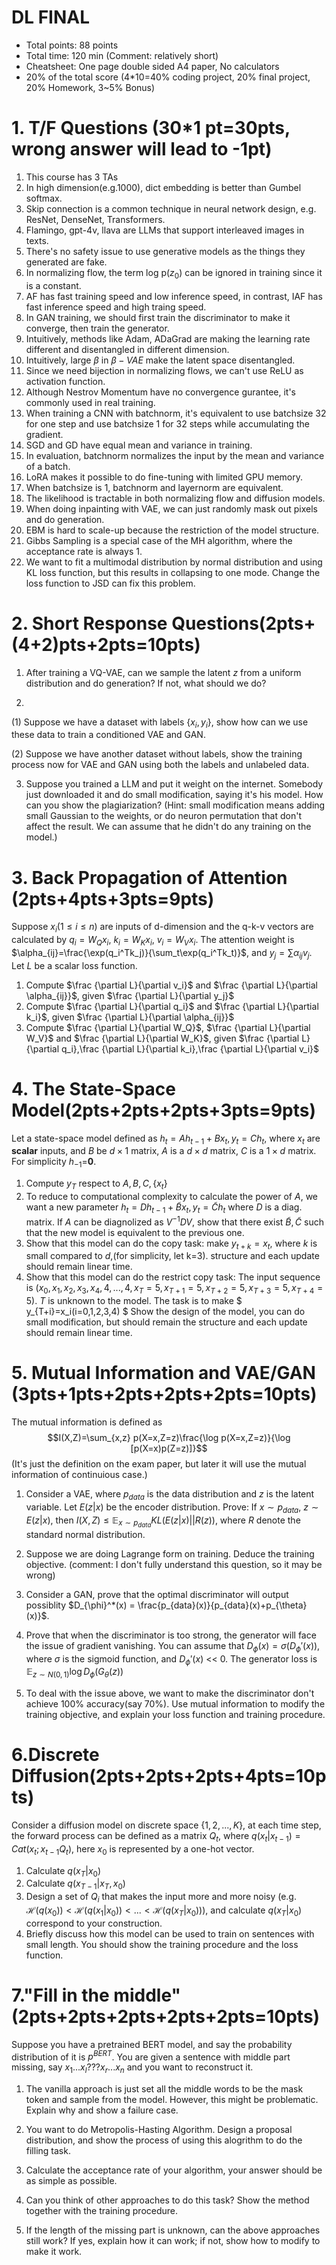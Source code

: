 # DL FINAL
- Total points: 88 points
- Total time: 120 min (Comment: relatively short)
- Cheatsheet: One page double sided A4 paper, No calculators
- 20% of the total score (4*10=40% coding project, 20% final project, 20% Homework, 3~5% Bonus)

# 1. T/F Questions (30*1 pt=30pts, wrong answer will lead to -1pt)
1. This course has 3 TAs
2. In high dimension(e.g.1000), dict embedding is better than Gumbel softmax.
3. Skip connection is a common technique in neural network design, e.g. ResNet, DenseNet, Transformers.
4. Flamingo, gpt-4v, llava are LLMs that support interleaved images in texts.
5. There's no safety issue to use generative models as the things they generated are fake.
6. In normalizing flow, the term log p($z_0$) can be ignored in training since it is a constant.
7. AF has fast training speed and low inference speed, in contrast, IAF has fast inference speed and high traing speed.
8. In GAN training, we should first train the discriminator to make it converge, then train the generator.
9. Intuitively, methods like Adam, ADaGrad are making the learning rate different and disentangled in different dimension.
10. Intuitively, large $\beta$ in $\beta-VAE$ make the latent space disentangled. 
11. Since we need bijection in normalizing flows, we can't use ReLU as activation function.
12. Although Nestrov Momentum have no convergence gurantee, it's commonly used in real training.
13. When training a CNN with batchnorm, it's equivalent to use batchsize 32 for one step and use batchsize 1 for 32 steps while accumulating the gradient.
14. SGD and GD have equal mean and variance in training.
15. In evaluation, batchnorm normalizes the input by the mean and variance of a batch.
16. LoRA makes it possible to do fine-tuning with limited GPU memory.
17. When batchsize is 1, batchnorm and layernorm are equivalent.
18. The likelihood is tractable in both normalizing flow and diffusion models.
19. When doing inpainting with VAE, we can just randomly mask out pixels and do generation.
20. EBM is hard to scale-up because the restriction of the model structure.
21. Gibbs Sampling is a special case of the MH algorithm, where the acceptance rate is always 1.
22. We want to fit a multimodal distribution by normal distribution and using KL loss function, but this results in collapsing to one mode. Change the loss function to JSD can fix this problem.
# 2. Short Response Questions(2pts+(4+2)pts+2pts=10pts)

1. After training a VQ-VAE, can we sample the latent $z$ from a uniform distribution and do generation? If not, what should we do?

2. 
(1) Suppose we have a dataset with labels $\{x_i,y_i\}$, show how can we use these data to train a conditioned VAE and GAN.

(2) Suppose we have another dataset without labels, show the training process now for VAE and GAN using both the labels and unlabeled data.

3. Suppose you trained a LLM and put it weight on the internet. Somebody just downloaded it and do small modification, saying it's his model. How can you show the plagiarization? (Hint: small modification means adding small Gaussian to the weights, or do neuron permutation that don't affect the result. We can assume that he didn't do any training on the model.)

# 3. Back Propagation of Attention (2pts+4pts+3pts=9pts)

Suppose $x_i(1\le i \le n)$ are inputs of d-dimension and the q-k-v vectors are calculated by $q_i = W_Q x_i$, $k_i = W_K x_i$, $v_i = W_V x_i$. The attention weight is $\alpha_{ij}=\frac{\exp(q_i^Tk_j)}{\sum_t\exp(q_i^Tk_t)}$, and $y_j=\sum \alpha_{ij} v_j$. Let $L$ be a scalar loss function.

1. Compute $\frac {\partial L}{\partial v_i}$ and $\frac {\partial L}{\partial \alpha_{ij}}$, given $\frac {\partial L}{\partial y_j}$
1. Compute $\frac {\partial L}{\partial q_i}$ and $\frac {\partial L}{\partial k_i}$, given $\frac {\partial L}{\partial \alpha_{ij}}$
1. Compute $\frac {\partial L}{\partial W_Q}$, $\frac {\partial L}{\partial W_V}$ and $\frac {\partial L}{\partial W_K}$, given $\frac {\partial L}{\partial q_i},\frac {\partial L}{\partial k_i},\frac {\partial L}{\partial v_i}$

# 4. The State-Space Model(2pts+2pts+2pts+3pts=9pts)

Let a state-space model defined as $h_t=Ah_{t-1}+Bx_t, y_t=Ch_t$, where $x_t$ are **scalar** inputs, and $B$ be $d\times 1$ matrix, $A$ is a $d\times d$ matrix, $C$ is a $1\times d$ matrix. For simplicity $h_{-1}$=**0**.

1. Compute $y_T$ respect to $A,B,C,\{x_t\}$
2. To reduce to computational complexity to calculate the power of $A$, we want a new parameter $h_t=Dh_{t-1}+\tilde{B}x_t, y_t=\tilde{C}h_t$ where $D$ is a diag. matrix. If $A$ can be diagnolized as $V^{-1}DV$, show that there exist $\tilde{B},\tilde{C}$ such that the new model is equivalent to the previous one.
3. Show that this model can do the copy task: make $y_{t+k} = x_t$, where $k$ is small compared to $d$,(for simplicity, let k=3). structure and each update should remain linear time.
4. Show that this model can do the restrict copy task: The input sequence is $(x_0,x_1,x_2,x_3,x_4,4,...,4,x_T=5,x_{T+1}=5,x_{T+2}=5,x_{T+3}=5,x_{T+4}=5)$. $T$ is unknown to the model. The task is to make $ y_{T+i}=x_i(i=0,1,2,3,4) $ Show the design of the model, you can do small modification, but should remain the structure and each update should remain linear time.

# 5. Mutual Information and VAE/GAN (3pts+1pts+2pts+2pts+2pts=10pts)

The mutual information is defined as
$$I(X,Z)=\sum_{x,z} p(X=x,Z=z)\frac{\log p(X=x,Z=z)}{\log [p(X=x)p(Z=z)]}$$
(It's just the definition on the exam paper, but later it will use the mutual information of continuious case.)

1. Consider a VAE, where $p_{data}$ is the data distribution and $z$ is the latent variable. Let $E(z|x)$ be the encoder distribution. Prove: If $x \sim p_{data}$, $z \sim E(z|x)$, then $I(X,Z)\le \mathbb{E}_{x\sim p_{data}} KL(E(z|x)||R(z))$, where $R$ denote the standard normal distribution.

2. Suppose we are doing Lagrange form on training. Deduce the training objective. (comment: I don't fully understand this question, so it may be wrong)

3. Consider a GAN, prove that the optimal discriminator will output possiblity $D_{\phi}^*(x) = \frac{p_{data}(x)}{p_{data}(x)+p_{\theta}(x)}$.

4. Prove that when the discriminator is too strong, the generator will face the issue of gradient vanishing. You can assume that $D_{\phi}(x)=\sigma(D_{\phi}'(x))$, where $\sigma$ is the sigmoid function, and $D_{\phi}'(x)$ << 0.
The generator loss is $\mathbb{E}_{z\sim N(0,1)} \log D_{\phi}(G_{\theta}(z))$

5. To deal with the issue above, we want to make the discriminator don't achieve 100% accuracy(say 70%). Use mutual information to modify the training objective, and explain your loss function and training procedure.

# 6.Discrete Diffusion(2pts+2pts+2pts+4pts=10pts)

Consider a diffusion model on discrete space $\{1,2,...,K\}$, at each time step, the forward process can be defined as a matrix $Q_t$, where $q(x_{t}|x_{t-1}) = Cat(x_t; x_{t-1}Q_t)$, here $x_0$ is represented by a one-hot vector.

1. Calculate $q(x_T|x_0)$
2. Calculate $q(x_{T-1}|x_T,x_0)$
3. Design a set of $Q_i$ that makes the input more and more noisy (e.g. $\mathcal{H}(q(x_0))<\mathcal{H}(q(x_1|x_0))<...<\mathcal{H}(q(x_T|x_0))$), and calculate $q(x_T|x_0)$ correspond to your construction.
4. Briefly discuss how this model can be used to train on sentences with small length. You should show the training procedure and the loss function.

# 7."Fill in the middle"(2pts+2pts+2pts+2pts+2pts=10pts)

Suppose you have a pretrained BERT model, and say the probability distribution of it is $p^{BERT}$. You are given a sentence with middle part missing, say $x_1...x_l???x_r...x_n$ and you want to reconstruct it.

1. The vanilla approach is just set all the middle words to be the mask token and sample from the model. However, this might be problematic. Explain why and show a failure case.

2. You want to do Metropolis-Hasting Algorithm. Design a proposal distribution, and show the process of using this alogrithm to do the filling task.

3. Calculate the acceptance rate of your algorithm, your answer should be as simple as possible.

4. Can you think of other approaches to do this task? Show the method together with the training procedure.

5. If the length of the missing part is unknown, can the above approaches still work? If yes, explain how it can work; if not, show how to modify to make it work.

